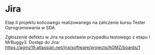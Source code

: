 # Jira

Etap II projektu końcowego realizowanego na zaliczenie kursu Tester Oprogramowania w SDA. 

Zgłoszenie defektu w Jira na podstawie przypadku testowego z etapu I MrBuggy3. Dostęp do Jira: https://agmz19.atlassian.net/jira/software/projects/AGMZ/boards/1
